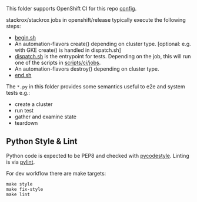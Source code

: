 This folder supports OpenShift CI for this repo [config](https://github.com/openshift/release/tree/master/ci-operator/config/stackrox/stackrox).

stackrox/stackrox jobs in openshift/release typically execute the following steps:

- [begin.sh](begin.sh)
- An automation-flavors create() depending on cluster type. [optional: e.g. with GKE create() is handled in dispatch.sh]
- [dispatch.sh](dispatch.sh) is the entrypoint for tests. Depending on the job, this will run one of the scripts in [scripts/ci/jobs](../scripts/ci/jobs/).
- An automation-flavors destroy() depending on cluster type.
- [end.sh](end.sh)

The `*.py` in this folder provides some semantics useful to e2e and system tests e.g.:

- create a cluster
- run test
- gather and examine state
- teardown

## Python Style & Lint

Python code is expected to be PEP8 and checked with
[pycodestyle](https://pypi.org/project/pycodestyle/). Linting is via
[pylint](https://pypi.org/project/pylint/).

For dev workflow there are make targets:

```
make style
make fix-style
make lint
```
